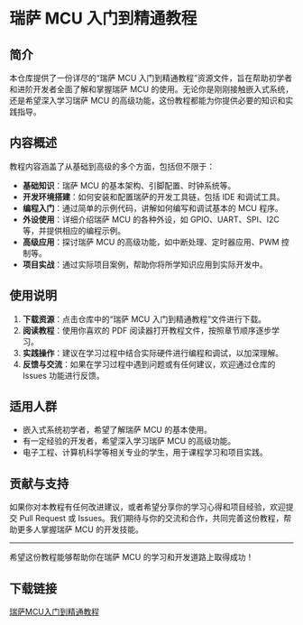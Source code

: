 # 瑞萨 MCU 入门到精通教程

## 简介

本仓库提供了一份详尽的“瑞萨 MCU 入门到精通教程”资源文件，旨在帮助初学者和进阶开发者全面了解和掌握瑞萨 MCU 的使用。无论你是刚刚接触嵌入式系统，还是希望深入学习瑞萨 MCU 的高级功能，这份教程都能为你提供必要的知识和实践指导。

## 内容概述

教程内容涵盖了从基础到高级的多个方面，包括但不限于：

- **基础知识**：瑞萨 MCU 的基本架构、引脚配置、时钟系统等。
- **开发环境搭建**：如何安装和配置瑞萨的开发工具链，包括 IDE 和调试工具。
- **编程入门**：通过简单的示例代码，讲解如何编写和调试基本的 MCU 程序。
- **外设使用**：详细介绍瑞萨 MCU 的各种外设，如 GPIO、UART、SPI、I2C 等，并提供相应的编程示例。
- **高级应用**：探讨瑞萨 MCU 的高级功能，如中断处理、定时器应用、PWM 控制等。
- **项目实战**：通过实际项目案例，帮助你将所学知识应用到实际开发中。

## 使用说明

1. **下载资源**：点击仓库中的“瑞萨 MCU 入门到精通教程”文件进行下载。
2. **阅读教程**：使用你喜欢的 PDF 阅读器打开教程文件，按照章节顺序逐步学习。
3. **实践操作**：建议在学习过程中结合实际硬件进行编程和调试，以加深理解。
4. **反馈与交流**：如果在学习过程中遇到问题或有任何建议，欢迎通过仓库的 Issues 功能进行反馈。

## 适用人群

- 嵌入式系统初学者，希望了解瑞萨 MCU 的基本使用。
- 有一定经验的开发者，希望深入学习瑞萨 MCU 的高级功能。
- 电子工程、计算机科学等相关专业的学生，用于课程学习和项目实践。

## 贡献与支持

如果你对本教程有任何改进建议，或者希望分享你的学习心得和项目经验，欢迎提交 Pull Request 或 Issues。我们期待与你的交流和合作，共同完善这份教程，帮助更多人掌握瑞萨 MCU 的开发技能。

---

希望这份教程能够帮助你在瑞萨 MCU 的学习和开发道路上取得成功！

## 下载链接

[瑞萨MCU入门到精通教程](https://pan.quark.cn/s/63ac0bb69ab5)